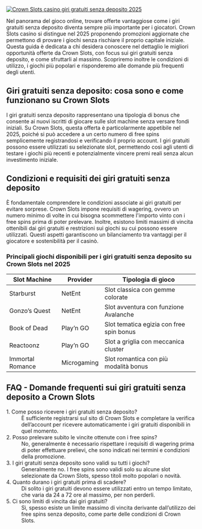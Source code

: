 [![Crown Slots casino giri gratuiti senza deposito 2025](https://123-caf.pages.dev/gitsignup.png)](https://vrmoo.ru/Bt82HjjY)

<div>     <p>Nel panorama del gioco online, trovare offerte vantaggiose come i giri gratuiti senza deposito diventa sempre più importante per i giocatori. Crown Slots casino si distingue nel 2025 proponendo promozioni aggiornate che permettono di provare i giochi senza rischiare il proprio capitale iniziale. Questa guida è dedicata a chi desidera conoscere nel dettaglio le migliori opportunità offerte da Crown Slots, con focus sui giri gratuiti senza deposito, e come sfruttarli al massimo. Scopriremo inoltre le condizioni di utilizzo, i giochi più popolari e risponderemo alle domande più frequenti degli utenti.</p>    <h2>Giri gratuiti senza deposito: cosa sono e come funzionano su Crown Slots</h2>   <p>I giri gratuiti senza deposito rappresentano una tipologia di bonus che consente ai nuovi iscritti di giocare sulle slot machine senza versare fondi iniziali. Su Crown Slots, questa offerta è particolarmente appetibile nel 2025, poiché si può accedere a un certo numero di free spins semplicemente registrandosi e verificando il proprio account. I giri gratuiti possono essere utilizzati su selezionate slot, permettendo così agli utenti di testare i giochi più recenti e potenzialmente vincere premi reali senza alcun investimento iniziale.</p>      <h2>Condizioni e requisiti dei giri gratuiti senza deposito</h2>   <p>È fondamentale comprendere le condizioni associate ai giri gratuiti per evitare sorprese. Crown Slots impone requisiti di wagering, ovvero un numero minimo di volte in cui bisogna scommettere l'importo vinto con i free spins prima di poter prelevare. Inoltre, esistono limiti massimi di vincita ottenibili dai giri gratuiti e restrizioni sui giochi su cui possono essere utilizzati. Questi aspetti garantiscono un bilanciamento tra vantaggi per il giocatore e sostenibilità per il casinò.</p>    <h3>Principali giochi disponibili per i giri gratuiti senza deposito su Crown Slots nel 2025</h3>   <table>     <thead>       <tr>         <th>Slot Machine</th>         <th>Provider</th>         <th>Tipologia di gioco</th>       </tr>     </thead>     <tbody>       <tr>         <td>Starburst</td>         <td>NetEnt</td>         <td>Slot classica con gemme colorate</td>       </tr>       <tr>         <td>Gonzo’s Quest</td>         <td>NetEnt</td>         <td>Slot avventura con funzione Avalanche</td>       </tr>       <tr>         <td>Book of Dead</td>         <td>Play’n GO</td>         <td>Slot tematica egizia con free spin bonus</td>       </tr>       <tr>         <td>Reactoonz</td>         <td>Play’n GO</td>         <td>Slot a griglia con meccanica cluster</td>       </tr>       <tr>         <td>Immortal Romance</td>         <td>Microgaming</td>         <td>Slot romantica con più modalità bonus</td>       </tr>     </tbody>   </table>    <h2>FAQ - Domande frequenti sui giri gratuiti senza deposito a Crown Slots</h2>   <dl>     <dt>1. Come posso ricevere i giri gratuiti senza deposito?</dt>     <dd>È sufficiente registrarsi sul sito di Crown Slots e completare la verifica dell’account per ricevere automaticamente i giri gratuiti disponibili in quel momento.</dd>      <dt>2. Posso prelevare subito le vincite ottenute con i free spins?</dt>     <dd>No, generalmente è necessario rispettare i requisiti di wagering prima di poter effettuare prelievi, che sono indicati nei termini e condizioni della promozione.</dd>      <dt>3. I giri gratuiti senza deposito sono validi su tutti i giochi?</dt>     <dd>Generalmente no. I free spins sono validi solo su alcune slot selezionate da Crown Slots, spesso titoli molto popolari o novità.</dd>      <dt>4. Quanto durano i giri gratuiti prima di scadere?</dt>     <dd>Di solito i giri gratuiti devono essere utilizzati entro un tempo limitato, che varia da 24 a 72 ore al massimo, per non perderli.</dd>      <dt>5. Ci sono limiti di vincita dai giri gratuiti?</dt>     <dd>Sì, spesso esiste un limite massimo di vincita derivante dall’utilizzo dei free spins senza deposito, come parte delle condizioni di Crown Slots.</dd>   </dl> </div>